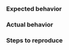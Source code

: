 ### Expected behavior
<!-- What did you expect to happen? -->

### Actual behavior
<!-- What happened instead? -->

### Steps to reproduce
<!-- How was this discovered? -->